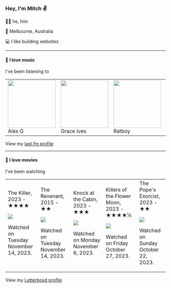 <article><h3>Hey, I&#x27;m Mitch ✌️</h3><section><p>🙆‍♂️ he, him</p><p>📍 Melbourne, Australia</p><p>💻 I like building websites</p></section><hr/><section><h4>💽 I love music</h4><p>I&#x27;ve been listening to</p><table><tbody><td><img src="https://lastfm.freetls.fastly.net/i/u/174s/0b8520054cfd8af493b44a8bed0a2361.png" height="150px" alt="" role="presentation"/><br/>Alex G</td><td><img src="https://lastfm.freetls.fastly.net/i/u/174s/5394d0e0b39b5e69f239b3af20123770.png" height="150px" alt="" role="presentation"/><br/>Grace Ives</td><td><img src="" height="150px" alt="" role="presentation"/><br/>Ratboy</td><td><img src="https://lastfm.freetls.fastly.net/i/u/174s/644d49092ee18505a2f595c55696d0e9.png" height="150px" alt="" role="presentation"/><br/>Tierra Whack</td><td><img src="https://lastfm.freetls.fastly.net/i/u/174s/6def7444cc35066b319fcfee8f0a501a.png" height="150px" alt="" role="presentation"/><br/>Katie Ellen</td></tbody></table><span>View my <a href="https://www.last.fm/user/mylsb">last.fm profile</a></span></section><hr/><section><h4>📼 I love movies</h4><p>I&#x27;ve been watching</p><table><tbody><td>The Killer, 2023 - ★★★★<br/><span> <p><img src="https://a.ltrbxd.com/resized/film-poster/7/1/7/6/5/4/717654-the-killer-0-600-0-900-crop.jpg?v=39fba8ec40"/></p> <p>Watched on Tuesday November 14, 2023.</p> </span></td><td>The Revenant, 2015 - ★★<br/><span> <p><img src="https://a.ltrbxd.com/resized/film-poster/2/0/7/2/2/4/207224-the-revenant-0-600-0-900-crop.jpg?v=f51b30a589"/></p> <p>Watched on Tuesday November 14, 2023.</p> </span></td><td>Knock at the Cabin, 2023 - ★★★<br/><span> <p><img src="https://a.ltrbxd.com/resized/film-poster/5/5/8/0/5/6/558056-knock-at-the-cabin-0-600-0-900-crop.jpg?v=a60bcc3c00"/></p> <p>Watched on Monday November 6, 2023.</p> </span></td><td>Killers of the Flower Moon, 2023 - ★★★★½<br/><span> <p><img src="https://a.ltrbxd.com/resized/film-poster/3/9/8/0/0/9/398009-killers-of-the-flower-moon-0-600-0-900-crop.jpg?v=49b577149d"/></p> <p>Watched on Friday October 27, 2023.</p> </span></td><td>The Pope&#x27;s Exorcist, 2023 - ★★<br/><span> <p><img src="https://a.ltrbxd.com/resized/film-poster/6/7/8/8/4/5/678845-the-pope-s-exorcist-0-600-0-900-crop.jpg?v=b488ccbfa8"/></p> <p>Watched on Sunday October 22, 2023.</p> </span></td></tbody></table><span>View my <a href="https://letterboxd.com/myslab/">Letterboxd profile</a></span></section></article>